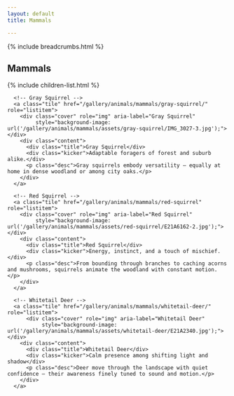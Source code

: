 ```yaml
---
layout: default
title: Mammals

---
```


{% include breadcrumbs.html %}

## Mammals

{% include children-list.html %}

<!-- markdownlint-disable MD033 -->
  <div class="grid" role="list">
  
      <!-- Gray Squirrel -->
      <a class="tile" href="/gallery/animals/mammals/gray-squirrel/" role="listitem">
        <div class="cover" role="img" aria-label="Gray Squirrel"
             style="background-image: url('/gallery/animals/mammals/assets/gray-squirrel/IMG_3027-3.jpg');"></div>
        <div class="content">
          <div class="title">Gray Squirrel</div>
          <div class="kicker">Adaptable foragers of forest and suburb alike.</div>
          <p class="desc">Gray squirrels embody versatility — equally at home in dense woodland or among city oaks.</p>
        </div>
      </a>
  
      <!-- Red Squirrel -->
      <a class="tile" href="/gallery/animals/mammals/red-squirrel" role="listitem">
        <div class="cover" role="img" aria-label="Red Squirrel"
             style="background-image: url('/gallery/animals/mammals/assets/red-squirrel/E21A6162-2.jpg');"></div>
        <div class="content">
          <div class="title">Red Squirrel</div>
          <div class="kicker">Energy, instinct, and a touch of mischief.</div>
          <p class="desc">From bounding through branches to caching acorns and mushrooms, squirrels animate the woodland with constant motion.</p>
        </div>
      </a>
  
      <!-- Whitetail Deer -->
      <a class="tile" href="/gallery/animals/mammals/whitetail-deer/" role="listitem">
          <div class="cover" role="img" aria-label="Whitetail Deer"
               style="background-image: url('/gallery/animals/mammals/assets/whitetail-deer/E21A2340.jpg');"></div>
        <div class="content">
          <div class="title">Whitetail Deer</div>
          <div class="kicker">Calm presence among shifting light and shadow</div>
          <p class="desc">Deer move through the landscape with quiet confidence — their awareness finely tuned to sound and motion.</p>
        </div>
      </a>
      
  </div>
<!-- markdownlint-enable MD033 -->
